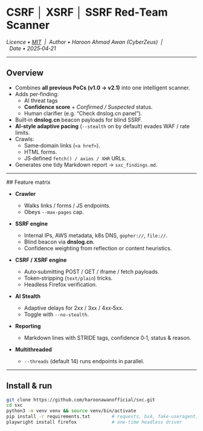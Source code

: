 # **CSRF │ XSRF │ SSRF** Red‑Team Scanner
*Licence • [MIT](LICENSE)  |  Author • Haroon Ahmad Awan (CyberZeus)  |  Date • 2025‑04‑21*


---

## Overview

- Combines **all previous PoCs (v1.0 → v2.1)** into one intelligent scanner.  
- Adds per‑finding:
  - AI threat tags  
  - **Confidence score** + *Confirmed / Suspected* status.  
  - Human clarifier (e.g. “Check dnslog.cn panel”).  
- Built‑in **dnslog.cn** beacon payloads for blind SSRF.  
- **AI‑style adaptive pacing** (`--stealth` on by default) evades WAF / rate limits.  
- Crawls:
  - Same‑domain links (`<a href>`).  
  - HTML forms.  
  - JS‑defined `fetch() / axios / XHR` URLs.  
- Generates one tidy Markdown report → `sxc_findings.md`.

---

## Feature matrix

- **Crawler**  
  - Walks links / forms / JS endpoints.  
  - Obeys `--max-pages` cap.  

- **SSRF engine**  
  - Internal IPs, AWS metadata, k8s DNS, `gopher://`, `file://`.  
  - Blind beacon via **dnslog.cn**.  
  - Confidence weighting from reflection or content heuristics.  

- **CSRF / XSRF engine**  
  - Auto‑submitting POST / GET / iframe / fetch payloads.  
  - Token‑stripping (`text/plain`) tricks.  
  - Headless Firefox verification.  

- **AI Stealth**  
  - Adaptive delays for 2xx / 3xx / 4xx‑5xx.  
  - Toggle with `--no-stealth`.  

- **Reporting**  
  - Markdown lines with STRIDE tags, confidence 0‑1, status & reason.  

- **Multithreaded**  
  - `--threads` (default 14) runs endpoints in parallel.  

---

## Install & run

```bash
git clone https://github.com/haroonawanofficial/sxc.git
cd sxc
python3 -m venv venv && source venv/bin/activate
pip install -r requirements.txt        # requests, bs4, fake-useragent, playwright
playwright install firefox             # one‑time headless driver
